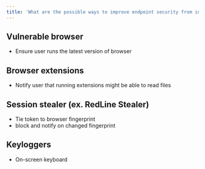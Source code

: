 ```yaml
---
title: 'What are the possible ways to improve endpoint security from inside the limited access of a browser'
---
```


## Vulnerable browser

- Ensure user runs the latest version of browser

## Browser extensions

- Notify user that running extensions might be able to read files

## Session stealer (ex. RedLine Stealer)

- Tie token to browser fingerprint
- block and notify on changed fingerprint

## Keyloggers

- On-screen keyboard

